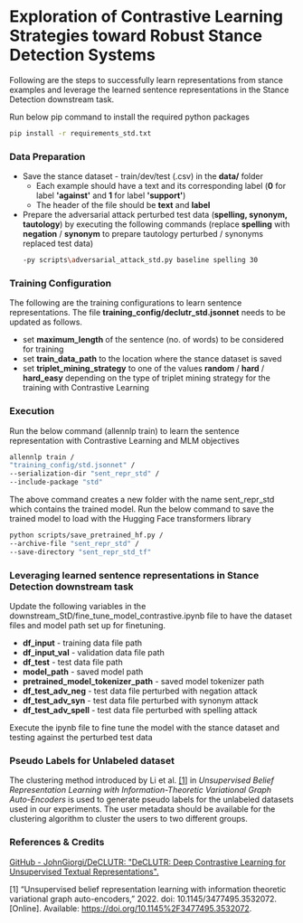 # Exploration of Contrastive Learning Strategies toward Robust Stance Detection Systems

Following are the steps to successfully learn representations from stance examples and leverage the learned sentence representations in the Stance Detection downstream task.

Run below pip command to install the required python packages
```bash
pip install -r requirements_std.txt
```
### Data Preparation
 - Save the stance dataset - train/dev/test (.csv) in the **data/** folder
	 - Each example should have a text and its corresponding label (**0** for label **'against'** and **1** for label **'support'**)
	 - The header of the file should be **text** and **label**
 - Prepare the adversarial attack perturbed test data (**spelling, synonym, tautology**) by executing the following commands (replace **spelling** with **negation** / **synonym** to prepare tautology perturbed / synonyms replaced test data)
	 ```bash
	 -py scripts\adversarial_attack_std.py baseline spelling 30
	 ```

### Training Configuration
The following are the training configurations to learn sentence representations. The file **training_config/declutr_std.jsonnet** needs to be updated as follows.

 - set **maximum_length** of the sentence (no. of words) to be considered for training
 - set **train_data_path** to the location where the stance dataset is saved
 - set **triplet_mining_strategy** to one of the values **random** / **hard** / **hard_easy** depending on the type of triplet mining strategy for the training with Contrastive Learning

### Execution
Run the below command (allennlp train) to learn the sentence representation with Contrastive Learning and MLM objectives

```bash
allennlp train /
"training_config/std.jsonnet" /
--serialization-dir "sent_repr_std" /
--include-package "std"
```
The above command creates a new folder with the name sent_repr_std which contains the trained model. Run the below command to save the trained model to load with the Hugging Face transformers library

```bash
python scripts/save_pretrained_hf.py /
--archive-file "sent_repr_std" /
--save-directory "sent_repr_std_tf"
```

### Leveraging learned sentence representations in Stance Detection downstream task
Update the following variables in the downstream_StD/fine_tune_model_contrastive.ipynb file to have the dataset files and model path set up for finetuning.

 - **df_input** - training data file path 
 - **df_input_val** - validation data file path  
 - **df_test** - test data file path  
 - **model_path** - saved model path
 - **pretrained_model_tokenizer_path** - saved model tokenizer path 
 - **df_test_adv_neg** - test data file perturbed with negation attack
 - **df_test_adv_syn** - test data file perturbed with synonym attack
 - **df_test_adv_spell** - test data file perturbed with spelling attack

Execute the ipynb file to fine tune the model with the stance dataset and testing against the perturbed test data


### Pseudo Labels for Unlabeled dataset
The clustering method introduced by Li et al. [[1]](#1) in _Unsupervised Belief Representation Learning with
Information-Theoretic Variational Graph Auto-Encoders_ is used to generate pseudo labels for the unlabeled datasets used in our experiments.
The user metadata should be available for the clustering algorithm to cluster the users to two different groups.


### References & Credits
[GitHub - JohnGiorgi/DeCLUTR: "DeCLUTR: Deep Contrastive Learning for Unsupervised Textual Representations". ](https://github.com/JohnGiorgi/DeCLUTR)

<a id="1">[1]</a> “Unsupervised belief representation learning with information theoretic variational graph auto-encoders,” 2022. doi: 10.1145/3477495.3532072.
[Online]. Available: https://doi.org/10.1145%2F3477495.3532072.


